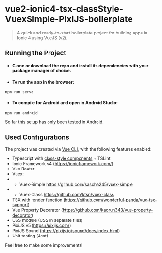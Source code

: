# vue2-ionic4-tsx-classStyle-VuexSimple-PixiJS-boilerplate

> A quick and ready-to-start boilerplate project for building apps in Ionic 4 using VueJS (v2).

## Running the Project

  * #### Clone or download the repo and install its dependencies with your package manager of choice.
  * #### To run the app in the browser:
  ```
  npm run serve
  ```
  * #### To compile for Android and open in Android Studio:
  ```
  npm run android
  ```
  
  So far this setup has only been tested in Android.
  
## Used Configurations
The project was created via [Vue CLI](https://github.com/vuejs/vue-cli), with the following features enabled:

* Typescript with [class-style components](https://vuejs.org/v2/guide/typescript.html#Class-Style-Vue-Components) + TSLint
* Ionic Framework v4 (https://ionicframework.com/)
* Vue Router
* Vuex:
* * Vuex-Simple https://github.com/sascha245/vuex-simple
* * Vuex-Class https://github.com/ktsn/vuex-class
* TSX with render function (https://github.com/wonderful-panda/vue-tsx-support)
* Vue Property Decorator (https://github.com/kaorun343/vue-property-decorator)
* CSS module (CSS in separate files)
* PixiJS v5 (https://pixijs.com/)
* PixiJS Sound (https://pixijs.io/sound/docs/index.html)
* Unit testing (Jest)

Feel free to make some improvements!
